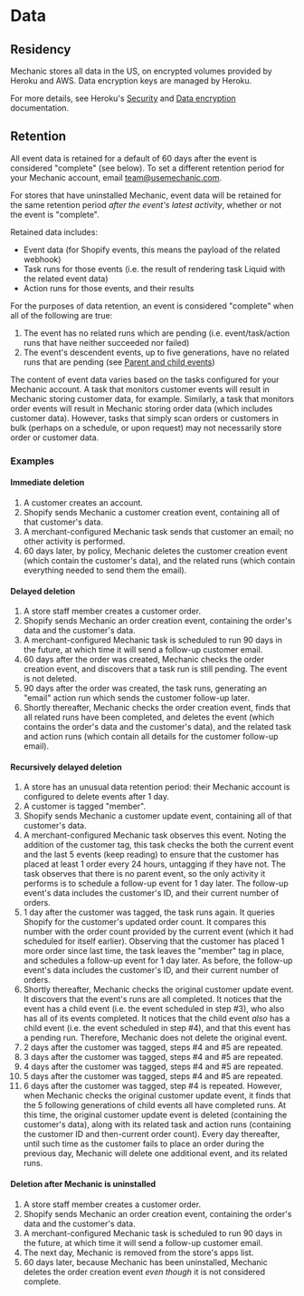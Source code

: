 # Data

## Residency

Mechanic stores all data in the US, on encrypted volumes provided by Heroku and AWS. Data encryption keys are managed by Heroku.

For more details, see Heroku's [Security](https://www.heroku.com/policy/security) and [Data encryption](https://devcenter.heroku.com/articles/heroku-postgres-production-tier-technical-characterization#data-encryption) documentation.

## Retention

All event data is retained for a default of 60 days after the event is considered "complete" \(see below\). To set a different retention period for your Mechanic account, email [team@usemechanic.com](mailto:team@usemechanic.com).

For stores that have uninstalled Mechanic, event data will be retained for the same retention period _after the event's latest activity_, whether or not the event is "complete".

Retained data includes:

* Event data \(for Shopify events, this means the payload of the related webhook\)
* Task runs for those events \(i.e. the result of rendering task Liquid with the related event data\)
* Action runs for those events, and their results

For the purposes of data retention, an event is considered "complete" when all of the following are true:

1. The event has no related runs which are pending \(i.e. event/task/action runs that have neither succeeded nor failed\)
2. The event's descendent events, up to five generations, have no related runs that are pending \(see [Parent and child events](https://docs.usemechanic.com/article/331-parent-and-child-events)\)

The content of event data varies based on the tasks configured for your Mechanic account. A task that monitors customer events will result in Mechanic storing customer data, for example. Similarly, a task that monitors order events will result in Mechanic storing order data \(which includes customer data\). However, tasks that simply scan orders or customers in bulk \(perhaps on a schedule, or upon request\) may not necessarily store order or customer data.

### Examples

#### Immediate deletion

1. A customer creates an account.
2. Shopify sends Mechanic a customer creation event, containing all of that customer's data.
3. A merchant-configured Mechanic task sends that customer an email; no other activity is performed.
4. 60 days later, by policy, Mechanic deletes the customer creation event \(which contain the customer's data\), and the related runs \(which contain everything needed to send them the email\).

#### Delayed deletion

1. A store staff member creates a customer order.
2. Shopify sends Mechanic an order creation event, containing the order's data and the customer's data.
3. A merchant-configured Mechanic task is scheduled to run 90 days in the future, at which time it will send a follow-up customer email.
4. 60 days after the order was created, Mechanic checks the order creation event, and discovers that a task run is still pending. The event is not deleted.
5. 90 days after the order was created, the task runs, generating an "email" action run which sends the customer follow-up later.
6. Shortly thereafter, Mechanic checks the order creation event, finds that all related runs have been completed, and deletes the event \(which contains the order's data and the customer's data\), and the related task and action runs \(which contain all details for the customer follow-up email\).

#### Recursively delayed deletion

1. A store has an unusual data retention period: their Mechanic account is configured to delete events after 1 day.
2. A customer is tagged "member".
3. Shopify sends Mechanic a customer update event, containing all of that customer's data.
4. A merchant-configured Mechanic task observes this event. Noting the addition of the customer tag, this task checks the both the current event and the last 5 events \(keep reading\) to ensure that the customer has placed at least 1 order every 24 hours, untagging if they have not. The task observes that there is no parent event, so the only activity it performs is to schedule a follow-up event for 1 day later. The follow-up event's data includes the customer's ID, and their current number of orders.
5. 1 day after the customer was tagged, the task runs again. It queries Shopify for the customer's updated order count. It compares this number with the order count provided by the current event \(which it had scheduled for itself earlier\). Observing that the customer has placed 1 more order since last time, the task leaves the "member" tag in place, and schedules a follow-up event for 1 day later. As before, the follow-up event's data includes the customer's ID, and their current number of orders.
6. Shortly thereafter, Mechanic checks the original customer update event. It discovers that the event's runs are all completed. It notices that the event has a child event \(i.e. the event scheduled in step \#3\), who also has all of its events completed. It notices that the child event _also_ has a child event \(i.e. the event scheduled in step \#4\), and that this event has a pending run. Therefore, Mechanic does not delete the original event.
7. 2 days after the customer was tagged, steps \#4 and \#5 are repeated.
8. 3 days after the customer was tagged, steps \#4 and \#5 are repeated.
9. 4 days after the customer was tagged, steps \#4 and \#5 are repeated.
10. 5 days after the customer was tagged, steps \#4 and \#5 are repeated.
11. 6 days after the customer was tagged, step \#4 is repeated. However, when Mechanic checks the original customer update event, it finds that the 5 following generations of child events all have completed runs. At this time, the original customer update event is deleted \(containing the customer's data\), along with its related task and action runs \(containing the customer ID and then-current order count\). Every day thereafter, until such time as the customer fails to place an order during the previous day, Mechanic will delete one additional event, and its related runs.

#### Deletion after Mechanic is uninstalled

1. A store staff member creates a customer order.
2. Shopify sends Mechanic an order creation event, containing the order's data and the customer's data.
3. A merchant-configured Mechanic task is scheduled to run 90 days in the future, at which time it will send a follow-up customer email.
4. The next day, Mechanic is removed from the store's apps list.
5. 60 days later, because Mechanic has been uninstalled, Mechanic deletes the order creation event _even though_ it is not considered complete.

